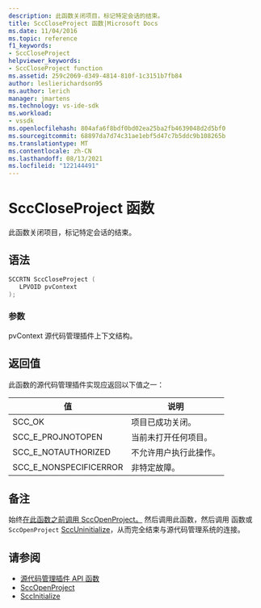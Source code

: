 ```yaml
---
description: 此函数关闭项目，标记特定会话的结束。
title: SccCloseProject 函数|Microsoft Docs
ms.date: 11/04/2016
ms.topic: reference
f1_keywords:
- SccCloseProject
helpviewer_keywords:
- SccCloseProject function
ms.assetid: 259c2069-d349-4814-810f-1c3151b7fb84
author: leslierichardson95
ms.author: lerich
manager: jmartens
ms.technology: vs-ide-sdk
ms.workload:
- vssdk
ms.openlocfilehash: 804afa6f8bdf0bd02ea25ba2fb4639048d2d5bf0
ms.sourcegitcommit: 68897da7d74c31ae1ebf5d47c7b5ddc9b108265b
ms.translationtype: MT
ms.contentlocale: zh-CN
ms.lasthandoff: 08/13/2021
ms.locfileid: "122144491"
---
```

# <a name="scccloseproject-function"></a>SccCloseProject 函数
此函数关闭项目，标记特定会话的结束。

## <a name="syntax"></a>语法

```cpp
SCCRTN SccCloseProject (
   LPVOID pvContext
);
```

### <a name="parameters"></a>参数
 pvContext 源代码管理插件上下文结构。

## <a name="return-value"></a>返回值
 此函数的源代码管理插件实现应返回以下值之一：

|值|说明|
|-----------|-----------------|
|SCC_OK|项目已成功关闭。|
|SCC_E_PROJNOTOPEN|当前未打开任何项目。|
|SCC_E_NOTAUTHORIZED|不允许用户执行此操作。|
|SCC_E_NONSPECIFICERROR|非特定故障。|

## <a name="remarks"></a>备注
 始终[在此函数之前调用 SccOpenProject。](../extensibility/sccopenproject-function.md) 然后调用此函数，然后调用 函数或 `SccOpenProject` [SccUninitialize](../extensibility/sccuninitialize-function.md)，从而完全结束与源代码管理系统的连接。

## <a name="see-also"></a>请参阅
- [源代码管理插件 API 函数](../extensibility/source-control-plug-in-api-functions.md)
- [SccOpenProject](../extensibility/sccopenproject-function.md)
- [SccInitialize](../extensibility/sccinitialize-function.md)
